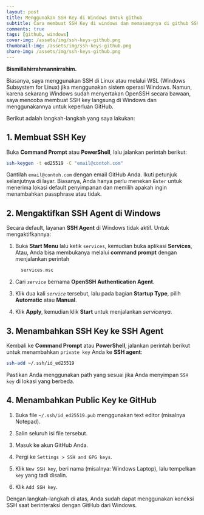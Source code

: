 ```yaml
---
layout: post
title: Menggunakan SSH Key di Windows Untuk github
subtitle: Cara membuat SSH Key di windows dan memasangnya di github SSH Key
comments: true
tags: [github, windows]
cover-img: /assets/img/ssh-keys-github.png
thumbnail-img: /assets/img/ssh-keys-github.png
share-img: /assets/img/ssh-keys-github.png
---
```


**Bismillahirrahmannirrahim.**

Biasanya, saya menggunakan SSH di Linux atau melalui WSL (Windows Subsystem for Linux) jika menggunakan sistem operasi Windows. Namun, karena sekarang Windows sudah menyertakan OpenSSH secara bawaan, saya mencoba membuat SSH key langsung di Windows dan menggunakannya untuk keperluan GitHub.

Berikut adalah langkah-langkah yang saya lakukan:

## 1. Membuat SSH Key

Buka **Command Prompt** atau **PowerShell**, lalu jalankan perintah berikut:

```bash
ssh-keygen -t ed25519 -C "email@contoh.com"
```

Gantilah `email@contoh.com` dengan email GitHub Anda. Ikuti petunjuk selanjutnya di layar. Biasanya, Anda hanya perlu menekan `Enter` untuk menerima lokasi default penyimpanan dan memilih apakah ingin menambahkan passphrase atau tidak.

## 2. Mengaktifkan SSH Agent di Windows

Secara default, layanan **SSH Agent** di Windows tidak aktif. Untuk mengaktifkannya:

1. Buka **Start Menu** lalu ketik `services`, kemudian buka aplikasi **Services**, Atau, Anda bisa membukanya melalui **command prompt** dengan menjalankan perintah

   ```bash
     services.msc
   ```

2. Cari _`service`_ bernama **OpenSSH Authentication Agent**.

3. Klik dua kali _`service`_ tersebut, lalu pada bagian **Startup Type**, pilih **Automatic** atau **Manual**.

4. Klik **Apply**, kemudian klik **Start** untuk menjalankan _servicenya_.

## 3. Menambahkan SSH Key ke SSH Agent

Kembali ke **Command Prompt** atau **PowerShell**, jalankan perintah berikut untuk menambahkan `private key` Anda ke **SSH agent**:

```bash
ssh-add ~/.ssh/id_ed25519
```

Pastikan Anda menggunakan path yang sesuai jika Anda menyimpan `SSH key` di lokasi yang berbeda.

## 4. Menambahkan Public Key ke GitHub

1. Buka file `~/.ssh/id_ed25519.pub` menggunakan text editor (misalnya Notepad).

2. Salin seluruh isi file tersebut.

3. Masuk ke akun GitHub Anda.

4. Pergi ke `Settings > SSH and GPG keys`.

5. Klik `New SSH key`, beri nama (misalnya: Windows Laptop), lalu tempelkan `key` yang tadi disalin.

6. Klik `Add SSH key`.

Dengan langkah-langkah di atas, Anda sudah dapat menggunakan koneksi SSH saat berinteraksi dengan GitHub dari Windows.
